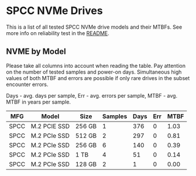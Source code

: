 SPCC NVMe Drives
================

This is a list of all tested SPCC NVMe drive models and their MTBFs. See more
info on reliability test in the [README](https://github.com/bsdhw/SMART).

NVME by Model
------------

Please take all columns into account when reading the table. Pay attention on the
number of tested samples and power-on days. Simultaneous high values of both MTBF
and errors are possible if only rare drives in the subset encounter errors.

Days - avg. days per sample,
Err  - avg. errors per sample,
MTBF - avg. MTBF in years per sample.

| MFG       | Model              | Size   | Samples | Days  | Err   | MTBF |
|-----------|--------------------|--------|---------|-------|-------|------|
| SPCC      | M.2 PCIE SSD       | 256 GB | 1       | 376   | 0     | 1.03   |
| SPCC      | M.2 PCIe SSD       | 512 GB | 2       | 297   | 0     | 0.81   |
| SPCC      | M.2 PCIe SSD       | 256 GB | 6       | 140   | 0     | 0.39   |
| SPCC      | M.2 PCIe SSD       | 1 TB   | 4       | 51    | 0     | 0.14   |
| SPCC      | M.2 PCIe SSD       | 128 GB | 2       | 1     | 0     | 0.00   |
